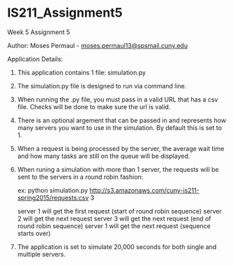 # IS211_Assignment5
Week 5 Assignment 5

Author: Moses Permaul - moses.permaul13@spsmail.cuny.edu

Application Details:

1) This application contains 1 file: simulation.py

2) The simulation.py file is designed to run via command line.

3) When running the .py file, you must pass in a valid URL that has a csv file. Checks will be done to make sure the url is valid.

4) There is an optional argement that can be passed in and represents how many servers you want to use in the simulation. By default this is set to 1.

5) When a request is being processed by the server, the average wait time and how many tasks are still on the queue will be displayed.

6) When runing a simulation with more than 1 server, the requests will be sent to the servers in a round robin fashion:

	ex: python simulation.py http://s3.amazonaws.com/cuny-is211-spring2015/requests.csv 3
	
	server 1 will get the first request	(start of round robin sequence)
	server 2 will get the next request
	server 3 will get the next request	(end of round robin sequence)
	server 1 will get the next request	(sequence starts over)

7) The application is set to simulate 20,000 seconds for both single and multiple servers.